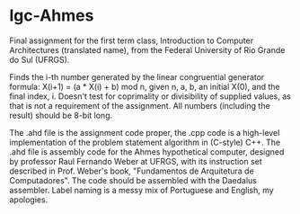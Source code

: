 # lgc-Ahmes

Final assignment for the first term class, Introduction to Computer Architectures (translated name), from the Federal University of Rio Grande do Sul (UFRGS).

Finds the i-th number generated by the linear congruential generator formula: X(i+1) = (a * X(i) + b) mod n, given n, a, b, an initial X(0), and the final index, i. Doesn't test for coprimality or divisibility of supplied values, as that is not a requirement of the assignment. All numbers (including the result) should be 8-bit long.

The .ahd file is the assignment code proper, the .cpp code is a high-level implementation of the problem statement algorithm in (C-style) C++.
The .ahd file is assembly code for the Ahmes hypothetical computer, designed by professor Raul Fernando Weber at UFRGS, with its instruction set described in Prof. Weber's book, "Fundamentos de Arquitetura de Computadores". The code should be assembled with the Daedalus assembler.
Label naming is a messy mix of Portuguese and English, my apologies.
